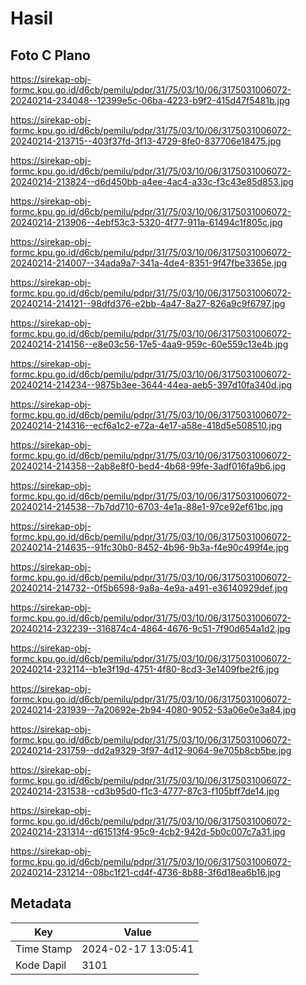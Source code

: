 # Hasil

## Foto C Plano

https://sirekap-obj-formc.kpu.go.id/d6cb/pemilu/pdpr/31/75/03/10/06/3175031006072-20240214-234048--12399e5c-06ba-4223-b9f2-415d47f5481b.jpg

https://sirekap-obj-formc.kpu.go.id/d6cb/pemilu/pdpr/31/75/03/10/06/3175031006072-20240214-213715--403f37fd-3f13-4729-8fe0-837706e18475.jpg

https://sirekap-obj-formc.kpu.go.id/d6cb/pemilu/pdpr/31/75/03/10/06/3175031006072-20240214-213824--d6d450bb-a4ee-4ac4-a33c-f3c43e85d853.jpg

https://sirekap-obj-formc.kpu.go.id/d6cb/pemilu/pdpr/31/75/03/10/06/3175031006072-20240214-213906--4ebf53c3-5320-4f77-911a-61494c1f805c.jpg

https://sirekap-obj-formc.kpu.go.id/d6cb/pemilu/pdpr/31/75/03/10/06/3175031006072-20240214-214007--34ada9a7-341a-4de4-8351-9f47fbe3365e.jpg

https://sirekap-obj-formc.kpu.go.id/d6cb/pemilu/pdpr/31/75/03/10/06/3175031006072-20240214-214121--98dfd376-e2bb-4a47-8a27-826a9c9f6797.jpg

https://sirekap-obj-formc.kpu.go.id/d6cb/pemilu/pdpr/31/75/03/10/06/3175031006072-20240214-214156--e8e03c56-17e5-4aa9-959c-60e559c13e4b.jpg

https://sirekap-obj-formc.kpu.go.id/d6cb/pemilu/pdpr/31/75/03/10/06/3175031006072-20240214-214234--9875b3ee-3644-44ea-aeb5-397d10fa340d.jpg

https://sirekap-obj-formc.kpu.go.id/d6cb/pemilu/pdpr/31/75/03/10/06/3175031006072-20240214-214316--ecf6a1c2-e72a-4e17-a58e-418d5e508510.jpg

https://sirekap-obj-formc.kpu.go.id/d6cb/pemilu/pdpr/31/75/03/10/06/3175031006072-20240214-214358--2ab8e8f0-bed4-4b68-99fe-3adf016fa9b6.jpg

https://sirekap-obj-formc.kpu.go.id/d6cb/pemilu/pdpr/31/75/03/10/06/3175031006072-20240214-214538--7b7dd710-6703-4e1a-88e1-97ce92ef61bc.jpg

https://sirekap-obj-formc.kpu.go.id/d6cb/pemilu/pdpr/31/75/03/10/06/3175031006072-20240214-214635--91fc30b0-8452-4b96-9b3a-f4e90c499f4e.jpg

https://sirekap-obj-formc.kpu.go.id/d6cb/pemilu/pdpr/31/75/03/10/06/3175031006072-20240214-214732--0f5b6598-9a8a-4e9a-a491-e36140929def.jpg

https://sirekap-obj-formc.kpu.go.id/d6cb/pemilu/pdpr/31/75/03/10/06/3175031006072-20240214-232239--316874c4-4864-4676-9c51-7f90d654a1d2.jpg

https://sirekap-obj-formc.kpu.go.id/d6cb/pemilu/pdpr/31/75/03/10/06/3175031006072-20240214-232114--b1e3f19d-4751-4f80-8cd3-3e1409fbe2f6.jpg

https://sirekap-obj-formc.kpu.go.id/d6cb/pemilu/pdpr/31/75/03/10/06/3175031006072-20240214-231939--7a20692e-2b94-4080-9052-53a06e0e3a84.jpg

https://sirekap-obj-formc.kpu.go.id/d6cb/pemilu/pdpr/31/75/03/10/06/3175031006072-20240214-231759--dd2a9329-3f97-4d12-9064-9e705b8cb5be.jpg

https://sirekap-obj-formc.kpu.go.id/d6cb/pemilu/pdpr/31/75/03/10/06/3175031006072-20240214-231538--cd3b95d0-f1c3-4777-87c3-f105bff7de14.jpg

https://sirekap-obj-formc.kpu.go.id/d6cb/pemilu/pdpr/31/75/03/10/06/3175031006072-20240214-231314--d61513f4-95c9-4cb2-942d-5b0c007c7a31.jpg

https://sirekap-obj-formc.kpu.go.id/d6cb/pemilu/pdpr/31/75/03/10/06/3175031006072-20240214-231214--08bc1f21-cd4f-4736-8b88-3f6d18ea6b16.jpg


## Metadata

| Key        | Value               |
| ---------- | ------------------- |
| Time Stamp | 2024-02-17 13:05:41 |
| Kode Dapil | 3101                |



